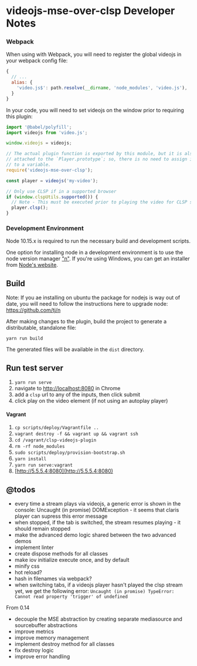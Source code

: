 # videojs-mse-over-clsp Developer Notes

### Webpack

When using with Webpack, you will need to register the global videojs in your webpack config file:

```javascript
{
  // ...
  alias: {
    'video.js$': path.resolve(__dirname, 'node_modules', 'video.js'),
  }
}
```

In your code, you will need to set videojs on the window prior to requiring this plugin:

```javascript
import '@babel/polyfill';
import videojs from 'video.js';

window.videojs = videojs;

// The actual plugin function is exported by this module, but it is also
// attached to the `Player.prototype`; so, there is no need to assign it
// to a variable.
require('videojs-mse-over-clsp');

const player = videojs('my-video');

// Only use CLSP if in a supported browser
if (window.clspUtils.supported()) {
  // Note - This must be executed prior to playing the video for CLSP streams
  player.clsp();
}
```

### Development Environment

Node 10.15.x is required to run the necessary build and development scripts.

One option for installing node in a development environment is to use the node version manager ["n"](https://github.com/tj/n).  If you're using Windows, you can get an installer from [Node's website](https://nodejs.org/en/download/).

## Build

Note: If you ae installing on ubuntu the package for nodejs is way out of date, you will need to follow the instructions here to upgrade node: https://github.com/tj/n

After making changes to the plugin, build the project to generate a distributable, standalone file:

```
yarn run build
```

The generated files will be available in the `dist` directory.


## Run test server

1. `yarn run serve`
1. navigate to [http://localhost:8080](http://localhost:8080) in Chrome
1. add a `clsp` url to any of the inputs, then click submit
1. click play on the video element (if not using an autoplay player)


#### Vagrant

1. `cp scripts/deploy/Vagrantfile ..`
1. `vagrant destroy -f && vagrant up && vagrant ssh`
1. `cd /vagrant/clsp-videojs-plugin`
1. `rm -rf node_modules`
1. `sudo scripts/deploy/provision-bootstrap.sh`
1. `yarn install`
1. `yarn run serve:vagrant`
1. [http://5.5.5.4:8080](http://5.5.5.4:8080)


## @todos

* every time a stream plays via videojs, a generic error is shown in the console: Uncaught (in promise) DOMException - it seems that claris player can supress this error message
* when stopped, if the tab is switched, the stream resumes playing - it should remain stopped
* make the advanced demo logic shared between the two advanced demos
* implement linter
* create dispose methods for all classes
* make iov initialize execute once, and by default
* minify css
* hot reload?
* hash in filenames via webpack?
* when switching tabs, if a videojs player hasn't played the clsp stream yet, we get the following error: `Uncaught (in promise) TypeError: Cannot read property 'trigger' of undefined`

From 0.14

* decouple the MSE abstraction by creating separate mediasource and sourcebuffer abstractions
* improve metrics
* improve memory management
* implement destroy method for all classes
* fix destroy logic
* improve error handling
